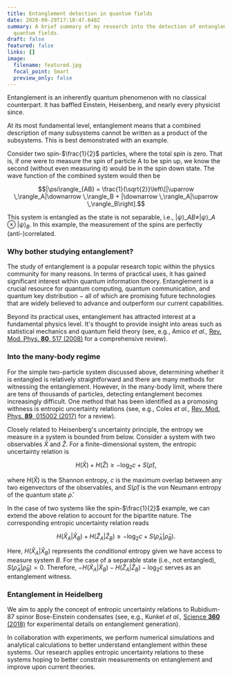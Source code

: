 ```yaml
---
title: Entanglement detection in quantum fields
date: 2020-09-29T17:10:47.648Z
summary: A brief summary of my research into the detection of entanglement in
  quantum fields.
draft: false
featured: false
links: []
image:
  filename: featured.jpg
  focal_point: Smart
  preview_only: false
---
```

Entanglement is an inherently quantum phenomenon with no classical counterpart. It has baffled Einstein, Heisenberg, and nearly every physicist since.

At its most fundamental level, entanglement means that a combined description of many subsystems cannot be written as a product of the subsystems. This is best demonstrated with an example. 

Consider two spin-$\frac{1}{2}$ particles, where the total spin is zero. That is, if one were to measure the spin of particle A to be spin up, we know the second (without even measuring it) would be in the spin down state. The wave function of the combined system would then be

$$|\psi\rangle_{AB} = \frac{1}{\sqrt{2}}\left\[|\uparrow \,\rangle_A|\downarrow \,\rangle_B + |\downarrow \,\rangle_A|\uparrow \,\rangle_B\right].$$

This system is entangled as the state is not separable, i.e., $|\psi\rangle\_{AB} \neq |\psi\rangle\_{A}\otimes|\psi\rangle_{B}$. In this example, the measurement of the spins are perfectly (anti-)correlated.

### **Why bother studying entanglement?**

The study of entanglement is a popular research topic within the physics community for many reasons. In terms of practical uses, it has gained significant interest within quantum information theory. Entanglement is a crucial resource for quantum computing, quantum communication, and quantum key distribution ­− all of which are promising future technologies that are widely believed to advance and outperform our current capabilities.

Beyond its practical uses, entanglement has attracted interest at a fundamental physics level. It's thought to provide insight into areas such as statistical mechanics and quantum field theory (see, e.g., Amico *et al.,* [Rev. Mod. Phys. **80**, 517 (2008)](https://doi.org/10.1103/RevModPhys.80.517) for a comprehensive review).

### **Into the many-body regime**

For the simple two-particle system discussed above, determining whether it is entangled is relatively straightforward and there are many methods for witnessing the entanglement. However, in the many-body limit, where there are tens of thousands of particles, detecting entanglement becomes increasingly difficult. One method that has been identified as a promosing withness is entropic uncertainty relations (see, e.g., Coles *et al.,* [Rev. Mod. Phys. **89**, 015002 (2017)](https://doi.org/10.1103/RevModPhys.89.015002) for a review).

Closely related to Heisenberg's uncertainty principle, the entropy we measure in a system is bounded from below. Consider a system with two observables $\hat{X}$ and $\hat{Z}$. For a finite-dimensional system, the entropic uncertainty relation is

$$H(\hat{X}) + H(\hat{Z}) \geq -\log_2 c + S(\hat{\rho}),$$

where $H(\hat{X})$ is the Shannon entropy, $c$ is the maximum overlap between any two eigenvectors of the observables, and $S(\hat{\rho})$ is the von Neumann entropy of the quantum state $\hat{\rho}$.

In the case of two systems like the spin-$\frac{1}{2}$ example, we can extend the above relation to account for the bipartite nature. The corresponding entropic uncertainty relation reads

$$H(\hat{X}_A|\hat{X}_B) + H(\hat{Z}_A|\hat{Z}_B) \geq -\log_2 c + S(\hat{\rho}_A|\hat{\rho}_B).$$

Here, $H(\hat{X}_A|\hat{X}_B)$ represents the *conditional* entropy given we have access to measure system $B$. For the case of a separable state (i.e., not entangled), $S(\hat{\rho}_A|\hat{\rho}_B)=0$. Therefore, $-H(\hat{X}_A|\hat{X}_B) - H(\hat{Z}_A|\hat{Z}_B) -\log_2 c$ serves as an entanglement witness.

### Entanglement in Heidelberg

We aim to apply the concept of entropic uncertainty relations to Rubidium-87 spinor Bose-Einstein condensates (see, e.g., Kunkel *et al.,* [Science **360** (2018)](https://doi.org/10.1126/science.aao2254) for experimental details on entanglement generation).

In collaboration with experiments, we perform numerical simulations and analytical calculations to better understand entanglement within these systems. Our research applies entropic uncertainty relations to these systems hoping to better constrain measurements on entanglement and improve upon current theories.
